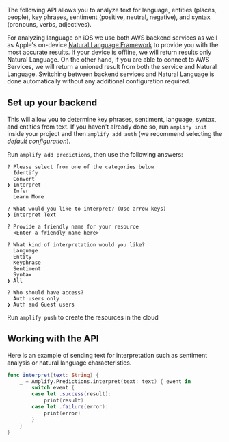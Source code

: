 The following API allows you to analyze text for language, entities (places, people), key phrases, sentiment (positive, neutral, negative), and syntax (pronouns, verbs, adjectives).

For analyzing language on iOS we use both AWS backend services as well as Apple's on-device [Natural Language Framework](https://developer.apple.com/documentation/naturallanguage) to provide you with the most accurate results.  If your device is offline, we will return results only Natural Language.  On the other hand, if you are able to connect to AWS Services, we will return a unioned result from both the service and Natural Language.  Switching between backend services and Natural Language is done automatically without any additional configuration required.

## Set up your backend

This will allow you to determine key phrases, sentiment, language, syntax, and entities from text. If you haven't already done so, run `amplify init` inside your project and then `amplify add auth` (we recommend selecting the *default configuration*).

Run `amplify add predictions`, then use the following answers:

```console
? Please select from one of the categories below
  Identify
  Convert
❯ Interpret
  Infer
  Learn More
  
? What would you like to interpret? (Use arrow keys)
❯ Interpret Text

? Provide a friendly name for your resource
  <Enter a friendly name here>

? What kind of interpretation would you like?
  Language
  Entity
  Keyphrase
  Sentiment
  Syntax
❯ All

? Who should have access?
  Auth users only
❯ Auth and Guest users
```

Run `amplify push` to create the resources in the cloud

## Working with the API

Here is an example of sending text for interpretation such as sentiment analysis or natural language characteristics. 

```swift
func interpret(text: String) {
    _ = Amplify.Predictions.interpret(text: text) { event in
        switch event {
        case let .success(result):
            print(result)
        case let .failure(error):
            print(error)
        }
    }
}
```

